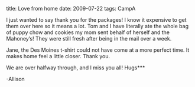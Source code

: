 title: Love from home
date: 2009-07-22
tags: CampA

I just wanted to say thank you for the packages!  I know it expensive to get them over here so it means a lot.  Tom and I have literally ate the whole bag of puppy chow and cookies my mom sent behalf of herself and the Mahoney’s!  They were still fresh after being in the mail over a week.

Jane, the Des Moines t-shirt could not have come at a more perfect time.  It makes home feel a little closer.  Thank you.

We are over halfway through, and I miss you all! Hugs***

-Allison
